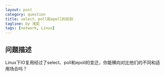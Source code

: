 ```yaml
---
layout: post
category: question
title: select、poll和epoll的区别
tagline: by 浅奕
tags: [network, Linux]
---
```


## 问题描述

Linux下IO复用经过了select、poll和epoll的变迁，你能横向对比他们的不同和适用场合吗？
